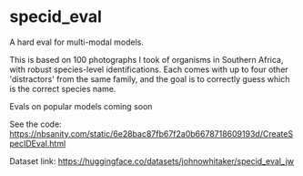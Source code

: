 # specid_eval

A hard eval for multi-modal models.

This is based on 100 photographs I took of organisms in Southern Africa, with robust species-level identifications. Each comes with up to four other 'distractors' from the same family, and the goal is to correctly guess which is the correct species name. 

Evals on popular models coming soon

See the code: https://nbsanity.com/static/6e28bac87fb67f2a0b6678718609193d/CreateSpecIDEval.html

Dataset link: https://huggingface.co/datasets/johnowhitaker/specid_eval_jw
